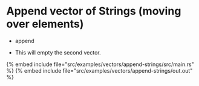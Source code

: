 # Append vector of Strings (moving over elements)

* append

* This will empty the second vector.

{% embed include file="src/examples/vectors/append-strings/src/main.rs" %}
{% embed include file="src/examples/vectors/append-strings/out.out" %}


